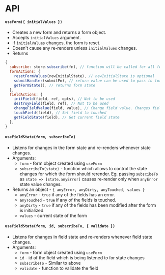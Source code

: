 # API

#### `useForm({ initialValues })` 
- Creates a new form and returns a form object.
- Accepts `initialValues` argument.
- If `initialValues` changes, the form is reset.
- Doesn't cause any re-renders unless `initialValues` changes.
- Returns
```js
{
  subscribe: store.subscribe(fn), // function will be called for all form state changes. Returns unsubscribe function.
  formActions: {
    resetFormValues(newInitialState), // newInitialState is optional
    submitHandler(submitFn), // return value can be used to pass to form onSubmit prop. Accepts the actual function to be called when submitting the form. Form is not submitted if the form is invalid (i.e., it has some errors). Also sets all fields to touched state.
    getFormState(), // returns form state
  },
  fieldActions: {
    initField(field, ref, opts), // Not to be used
    destroyField(field, ref), // Not to be used
    changeFieldValue(field, value), // Change field value. Changes field value and sets dirty to true.
    touchField(field), // Set field to touched
    getFieldState(field), // Get current field state
  },
}
```

#### `useFieldState(form, subscribeTo)`
- Listens for changes in the form state and re-renders whenever state changes.
- Arguments:
  - `form` - form object created using `useForm`
  - `subscribeTo(state)` - function which allows to control the state changes for which the form should rerender.
    Eg. passing `subscibeTo` as `state => [state.anyError]` causes re-render only when `anyError` state value changes.
- Returns an object - `{ anyError, anyDirty, anyTouched, values }`
  - `anyError` - `true` if any of the fields has an error.
  - `anyTouched` - `true` if any of the fields is touched.
  - `anyDirty` - `true` if any of the fields has been modified after the form is initialized.
  - `values` - current state of the form

#### `useFieldState(form, id, subscribeTo, { validate })`
- Listens for changes in field state and re-renders whenever field state changes.
- Arguments:
  - `form` - form object created using `useForm`
  - `id` - id of the field which is being listened to for state changes
  - `subscribeTo` - Similar to above
  - `validate` - function to validate the field
